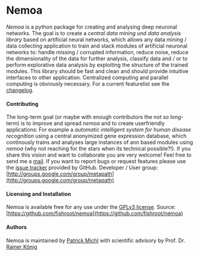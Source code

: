 Nemoa
========

*Nemoa* is a python package for creating and analysing deep neuronal networks. The goal is to create a *central data mining und data analysis library* based on artificial neural networks, which allows any data mining / data collecting application to train and stack modules of artificial neuronal networks to: handle missing / corrupted information, reduce noise, reduce the dimensionality of the data for further analysis, classify data and / or to perform explorative data analysis by exploiting the structure of the trained modules. This library should be fast and clean and should provide intuitive interfaces to other application. Centralized computing and parallel computing is obviously necessary. For a current featurelist see the [changelog](https://github.com/fishroot/metapath/blob/master/changelog.md).

#### Contributing ####
The long-term goal (or maybe with enough contributors the not so long-term) is to improve and spread *nemoa* and to create userfriendly applications: For example a *automatic intelligent system for human disease recognition* using a central anonymized gene expression database, which continously trains and analyses large instances of ann based modules using *nemoa* (why not reaching for the stars when its technical possible?!). If you share this vision and want to collaborate you are very welcome! Feel free to send me a [mail](https://www.mathi.uni-heidelberg.de/~pmichl/). If you want to report bugs or request features please use the [issue tracker](https://github.com/fishroot/nemoa/issues) provided by GitHub. Developer / User group: [http://groups.google.com/group/metapath](http://groups.google.com/group/metapath)

#### Licensing and Installation ####
Nemoa is available free for any use under the [GPLv3 license](https://www.gnu.org/licenses/gpl.html). Source: [https://github.com/fishroot/nemoa](https://github.com/fishroot/nemoa)

#### Authors ####
Nemoa is maintained by [Patrick Michl](https://www.mathi.uni-heidelberg.de/~pmichl/) with
scientific advisory by Prof. Dr. [Rainer König](http://ibios.dkfz.de/tbi/index.php/network-modeling/people/34-koenig)
